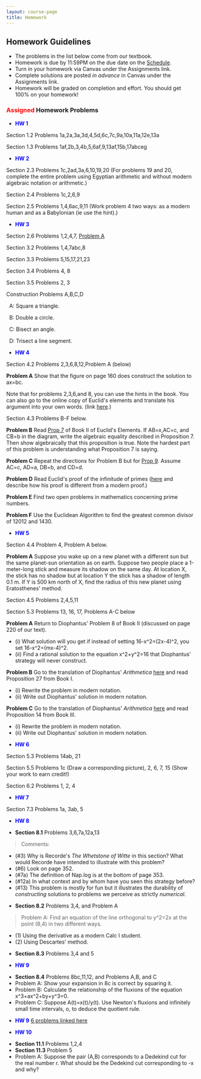 ```yaml
---
layout: course-page
title: Homework
---
```

[comment]: <> ( <span style="color:red">**This Page is UNDER CONSTRUCTION for SPRING 2025**</span> )

## Homework Guidelines

  * The problems in the list below come from our textbook.
  * Homework is due by 11:59PM on the due date on the [Schedule](https://docs.google.com/spreadsheets/d/e/2PACX-1vRSXy8PBXnJpR7xxhggG7TRmXVr_T20drE4qSHNJthFCJuujuz7XPa606VCXAP73R40e4WRB37YEvSI/pubhtml).  
  * Turn in your homework via Canvas under the Assignments link.
  * Complete solutions are posted _in advance_ in Canvas under the Assignments link. 
  * Homework will be graded on completion and effort.  You should get 100% on your homework!

### <span style="color:red"> Assigned </span> Homework Problems

  * <span style="color:blue">**HW 1**</span>
    
  Section 1.2 Problems 1a,2a,3a,3d,4,5d,6c,7c,9a,10a,11a,12e,13a
  
  Section 1.3 Problems 1af,2b,3,4b,5,6af,9,13af,15b,17abceg

 * <span style="color:blue">**HW 2**</span> 

Section 2.3 Problems 1c,2ad,3a,6,10,19,20 (For problems 19 and 20, complete the entire problem using Egyptian arithmetic and without modern algebraic notation or arithmetic.)

Section 2.4 Problems 1c,2,6,9

Section 2.5 Problems 1,4,6ac,9,11 (Work problem 4 two ways: as a modern human and as a Babylonian (ie use the hint).)

 * <span style="color:blue">**HW 3**</span> 

Section 2.6 Problems 1,2,4,7, [Problem A](assets/homework/HW-s-2-6-Problem-A.pdf)

Section 3.2 Problems 1,4,7abc,8

Section 3.3 Problems 5,15,17,21,23
 
Section 3.4 Problems 4, 8 

Section 3.5 Problems 2, 3

Construction Problems A,B,C,D
 
&nbsp;&nbsp;A: Square a triangle.

&nbsp;&nbsp;B: Double a circle.
 
&nbsp;&nbsp;C: Bisect an angle.
 
&nbsp;&nbsp;D: Trisect a line segment.

* <span style="color:blue">**HW 4**</span>

Section 4.2 Problems 2,3,6,8,12,Problem A (below)

**Problem A** Show that the figure on page 160 does construct the solution to ax=bc.

Note that for problems 2,3,6,and 8, you can use the hints in the book. You can also go to the online copy of Euclid's elements and translate his argument into your own words. (link [here](http://aleph0.clarku.edu/~djoyce/elements/elements.html).)

Section 4.3 Problems B-F below.

**Problem B** Read [Prop 7](http://aleph0.clarku.edu/~djoyce/elements/bookII/propII7.html) of Book II of Euclid's Elements. If AB=x,AC=c, and CB=b in the diagram, write the algebraic equality described in Proposition 7. Then show algebraically that this proposition is true. Note the hardest part of this problem is understanding what Proposition 7 is saying.

**Problem C** Repeat the directions for Problem B but for [Prop 9](http://aleph0.clarku.edu/~djoyce/elements/bookII/propII9.html). Assume AC=c, AD=a, DB=b, and CD=d.

**Problem D** Read Euclid's proof of the infinitude of primes ([here](http://aleph0.clarku.edu/~djoyce/elements/bookIX/propIX20.html) and describe how his proof is different from a modern proof.)

**Problem E** Find two open problems in mathematics concerning prime numbers. 

**Problem F** Use the Euclidean Algorithm to find the greatest common divisor of 12012 and 1430.

* <span style="color:blue">**HW 5**</span>

Section 4.4 Problem 4, Problem A below.

**Problem A** Suppose you wake up on a new planet with a different sun but the same planet-sun orientation as on earth. Suppose two people place a 1-meter-long stick and measure its shadow on the same day. At location X, the stick has no shadow but at location Y the stick has a shadow of length 0.1 m. If Y is 500 km north of X, find the radius of this new planet using Eratosthenes' method. 

Section 4.5 Problems 2,4,5,11

[comment]: <> ( Problem C: Use modern calculus to find the area of the parabolic segment bounded by y=x^2)
[comment]: <> (and y=x+2)

[comment]: <> ( * **HW 7** )

Section 5.3 Problems 13, 16, 17, Problems A-C below

**Problem A** Return to Diophantus' Problem 8 of Book II (discussed on page 220 of our text).
 - (i) What solution will you get if instead of setting 16-x^2=(2x-4)^2, you set 16-x^2=(mx-4)^2.
 - (ii) Find a rational solution to the equation x^2+y^2=16 that Diophantus' strategy will never construct.

**Problem B** Go to the translation of Diophantus' *Arithmetica* [here](https://ia801603.us.archive.org/18/items/diophantusofalex00heatiala/diophantusofalex00heatiala.pdf) and read Proposition 27 from Book I.
- (i) Rewrite the problem in modern notation.
- (ii) Write out Diophantus' solution in modern notation.

**Problem C** Go to the translation of Diophantus' *Arithmetica* [here](https://ia801603.us.archive.org/18/items/diophantusofalex00heatiala/diophantusofalex00heatiala.pdf) and read Proposition 14 from Book III.
- (i) Rewrite the problem in modern notation.
- (ii) Write out Diophantus' solution in modern notation.

* <span style="color:blue">**HW 6**</span>

Section 5.3 Problems 14ab, 21

Section 5.5 Problems 1c (Draw a corresponding picture), 2, 6, 7, 15 (Show your work to earn credit!)

Section 6.2 Problems 1, 2, 4

* <span style="color:blue">**HW 7**</span>

Section 7.3 Problems 1a, 3ab, 5

* <span style="color:blue">**HW 8**</span>
 - **Section 8.1** Problems 3,6,7a,12a,13

> Comments:
 * (#3) Why is Recorde's *The Whetstone of Witte* in this section? What would Recorde have intended to illustrate with this problem?
 * (#6) Look on page 352.
 * (#7a) The definition of Nap.log is at the bottom of page 353.
 * (#12a) In what context and by whom have you seen this strategy before?
 * (#13) This problem is mostly for fun but it illustrates the durability of *constructing* solutions to problems we perceive as strictly *numerical*.

 - **Section 8.2** Problems 3,4, and Problem A

> Problem A: Find an equation of the line orthogonal to y^2=2x at the point (8,4) in two different ways. 
 * (1) Using the derivative as a modern Calc I student.
 * (2) Using Descartes' method. 

 - **Section 8.3** Problems 3,4 and 5

* <span style="color:blue">**HW 9**</span>
 - **Section 8.4** Problems 8bc,11,12, and Problems A,B, and C
 - Problem A: Show your expansion in 8c is correct by squaring it.
 - Problem B: Calculate the relationship of the fluxions of the equation x^3+ax^2+by+y^3=0.
 - Problem C: Suppose A(t)=x(t)/y(t). Use Newton's fluxions and infinitely small time intervals, o, to deduce the quotient rule.

* <span style="color:blue">**HW 9**</span>
     [6 problems linked here](assets/homework/HW-10.pdf)

* <span style="color:blue">**HW 10**</span>
 - **Section 11.1** Problems 1,2,4
 - **Section 11.3** Problem 5
 - Problem A: Suppose the pair (A,B) corresponds to a Dedekind cut for the real number r. What should be the Dedekind cut corresponding to -x and why?
 
